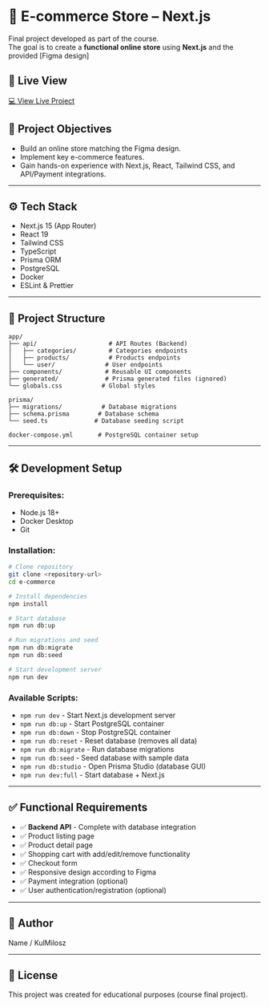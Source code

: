 # 🛒 E-commerce Store – Next.js

Final project developed as part of the course.  
The goal is to create a **functional online store** using **Next.js** and the provided [Figma design]

## 🚀 Live View
[💻 View Live Project](https://e-commerce-liart-xi-56.vercel.app/login?callbackUrl=https%3A%2F%2Fe-commerce-liart-xi-56.vercel.app%2F)


## 🎯 Project Objectives

- Build an online store matching the Figma design.
- Implement key e-commerce features.
- Gain hands-on experience with Next.js, React, Tailwind CSS, and API/Payment integrations.

---

## ⚙️ Tech Stack

- Next.js 15 (App Router)
- React 19
- Tailwind CSS
- TypeScript
- Prisma ORM
- PostgreSQL
- Docker
- ESLint & Prettier

---

## 📂 Project Structure

```
app/
├── api/                    # API Routes (Backend)
│   ├── categories/         # Categories endpoints
│   ├── products/           # Products endpoints
│   └── user/              # User endpoints
├── components/            # Reusable UI components
├── generated/             # Prisma generated files (ignored)
└── globals.css           # Global styles

prisma/
├── migrations/           # Database migrations
├── schema.prisma        # Database schema
└── seed.ts             # Database seeding script

docker-compose.yml       # PostgreSQL container setup
```

---

## 🛠️ Development Setup

### Prerequisites:

- Node.js 18+
- Docker Desktop
- Git

### Installation:

```bash
# Clone repository
git clone <repository-url>
cd e-commerce

# Install dependencies
npm install

# Start database
npm run db:up

# Run migrations and seed
npm run db:migrate
npm run db:seed

# Start development server
npm run dev
```

### Available Scripts:

- `npm run dev` - Start Next.js development server
- `npm run db:up` - Start PostgreSQL container
- `npm run db:down` - Stop PostgreSQL container
- `npm run db:reset` - Reset database (removes all data)
- `npm run db:migrate` - Run database migrations
- `npm run db:seed` - Seed database with sample data
- `npm run db:studio` - Open Prisma Studio (database GUI)
- `npm run dev:full` - Start database + Next.js

---

## ✅ Functional Requirements

- ✅ **Backend API** - Complete with database integration
- ✅ Product listing page
- ✅ Product detail page
- ✅ Shopping cart with add/edit/remove functionality
- ✅ Checkout form
- ✅ Responsive design according to Figma
- ✅ Payment integration (optional)
- ✅ User authentication/registration (optional)

---

## 👤 Author

Name / KulMilosz

---

## 📜 License

This project was created for educational purposes (course final project).
